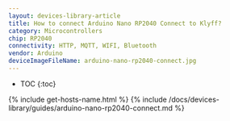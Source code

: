```yaml
---
layout: devices-library-article
title: How to connect Arduino Nano RP2040 Connect to Klyff?
category: Microcontrollers
chip: RP2040
connectivity: HTTP, MQTT, WIFI, Bluetooth
vendor: Arduino
deviceImageFileName: arduino-nano-rp2040-connect.jpg
---
```


* TOC
{:toc}

{% include get-hosts-name.html %}
{% include /docs/devices-library/guides/arduino-nano-rp2040-connect.md %}
